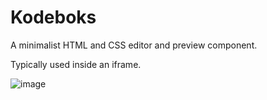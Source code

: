 # Kodeboks

A minimalist HTML and CSS editor and preview component.

Typically used inside an iframe.

![image](https://github.com/user-attachments/assets/65e6ca55-3447-4f33-ac54-053c10aa3902)
